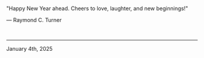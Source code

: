 
<br>

"Happy New Year ahead. Cheers to love, laughter, and new beginnings!"

― Raymond C. Turner
 
</br>

---
January 4th, 2025
